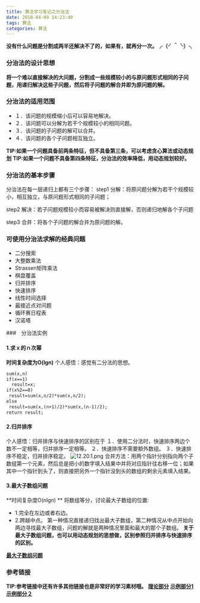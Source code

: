 ```yaml
---
title: 算法学习笔记之分治法
date: 2018-04-09 14:23:40
tags: 算法
categories: 算法
---
```


**没有什么问题是分割成两半还解决不了的，如果有，就再分一次。╭（╯＾╰）╮**
<!--more--> 

### 分治法的设计思想

**将一个难以直接解决的大问题，分割成一些规模较小的与原问题形式相同的子问题，用递归解决这些子问题，然后将子问题的解合并即为原问题的解。**

### 分治法的适用范围
* １．该问题的规模缩小后可以容易地解决。
* ２．该问题可以分解为若干个规模较小的相同问题。
* ３．该问题的子问题的解可以合并。
* ４．该问题的各个子问题相互独立。

**TIP:如果一个问题具备前两条特征，但不具备第三条，可以考虑贪心算法或动态规划**
**TIP:如果一个问题不具备第四条特征，分治法的效率降低，用动态规划较好。**

### 分治法的基本步骤
分治法在每一层递归上都有三个步骤：
step1 分解：将原问题分解为若干个规模较小，相互独立，与原问题形式相同的子问题；

step2 解决：若子问题规模较小而容易被解决则直接解，否则递归地解各个子问题

step3 合并：将各个子问题的解合并为原问题的解。

### 可使用分治法求解的经典问题
* 二分搜索
* 大整数乘法
* Strassen矩阵乘法
* 棋盘覆盖
* 归并排序
* 快速排序
* 线性时间选择
* 最接近点对问题
* 循环赛日程表
* 汉诺塔

###　分治法实例
#### 1.求ｘ的ｎ次幂
**时间复杂度为O(lgn)**
个人感悟：感觉有二分法的思想。
```markdown
sum(x,n)
if(x==1)
  result=x;
if(x%2==0)
 result=sum(x,n/2)*sum(x,n/2);
else
 result=sum(x,(n+1)/2)*sum(x,(n-1)/2);
return result;
```
#### 2.归并排序
个人感悟：归并排序与快速排序的区别在于
１．使用二分法时，快速排序两边个数不一定相等，归并排序一定相等。
２．快速排序不需要额外数组。
３．快速排序不稳定，归并排序稳定。
![12.20.1.png](https://imgconvert.csdnimg.cn/aHR0cHM6Ly9yYXcuZ2l0aHVidXNlcmNvbnRlbnQuY29tL2xpdXlpMTIxMzgvRGlhbl90cmFpbmluZy9tYXN0ZXIvcGljdHVyZS8xMi4yMC4xLnBuZw?x-oss-process=image/format,png)
合并方法：用两个指针分别指向两个子数组第一个元素，然后总是把小的数字填入结果中并将对应指针往右移一位；如果其中一个指针到头了，则直接把另外一个指针没到头的数组的剩余元素填入结果。

#### 3.最大子数组问题
**时间复杂度O(nlgn) **
将数组等分，讨论最大子数组的位置:

* 1.完全在左边或者右边。
* 2.跨越中点。
第一种情况直接递归找出最大子数组，第二种情况从中点开始向两边寻找最大子数组，问题的解就是两种情况里面和最大的那个子数组。
**关于最大子数组问题，也可以用动态规划的思想做，区别参照归并排序与快速排序的区别。**

[**最大子数组问题**](https://www.cnblogs.com/AlgrithmsRookie/p/5882379.html)

### 参考链接
**TIP:参考链接中还有许多其他链接也是非常好的学习素材哦。**
[**理论部分**](http://www.cnblogs.com/steven_oyj/archive/2010/05/22/1741370.html)
[**示例部分1**](http://www.hahack.com/wiki/algorithms-divide-and-conquer.html#%E4%B8%89%E4%B8%AA%E6%AD%A5%E9%AA%A4)
[**示例部分２**](http://raytaylorlin.com/Tech/algorithm/divide-and-conquer/)